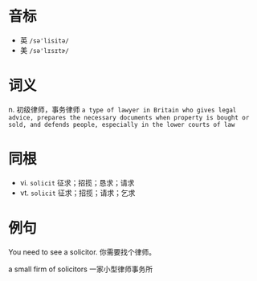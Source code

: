 # 音标

- 英 `/sə'lisitə/`
- 美 `/sə'lɪsɪtɚ/`

# 词义

n. 初级律师，事务律师
`a type of lawyer in Britain who gives legal advice, prepares the necessary documents when property is bought or sold, and defends people, especially in the lower courts of law`

# 同根

- vi. `solicit` 征求；招揽；恳求；请求
- vt. `solicit` 征求；招揽；请求；乞求

# 例句

You need to see a solicitor.
你需要找个律师。

a small firm of solicitors
一家小型律师事务所


